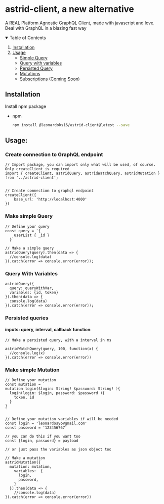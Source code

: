 # astrid-client, a new alternative
A REAL Platform Agnostic GraphQL Client, made with javascript and love.
Deal with GraphQL in a blazing fast way


<!-- TABLE OF CONTENTS -->
<details open="open">
  <summary>Table of Contents</summary>
  <ol>
    <li>
      <a href="#installation">Installation</a>
    </li>
    <li>
      <a href="#usage">Usage</a>
      <ul>
        <li><a href="#make-simple-query">Simple Query</a></li>
        <li><a href="#query-var">Query with variables</a></li>
        <li><a href="#quer-per">Persisted Query</a></li>
        <li><a href="#mutation">Mutations</a></li>
        <li><a href="#built-with">Subscriptions (Coming Soon)</a></li>
      </ul>
    </li>
  </ol>
</details>

## Installation
Install npm package
* npm
  ```sh
  npm install @leonardoks16/astrid-client@latest --save
  ```
<!-- usage -->
## Usage:
### Create connection to GraphQL endpoint

```
// Import package, you can import only what will be used, of course. Only createClient is required
import { createClient, astridQuery, astridWatchQuery, astridMutation } from '../astrid-client';


// Create connection to graphql endpoint
createClient({
    base_url: 'http://localhost:4000'
})
```

### Make simple Query
```
// Define your query
const query = `{
    userList { _id }
  }`
  
// Make a simple query
astridQuery(query).then(data => {
  //console.log(data)
}).catch(error => console.error(error));
```
### Query With Variables 
```
astridQuery({
  query: queryWithVar,
  variables: {id, token}
}).then(data => {
  console.log(data)
}).catch(error => console.error(error));
```

### Persisted queries

#### inputs: query, interval, callback function

```
// Make a persisted query, with a interval in ms

astridWatchQuery(query, 100, function(x) {
  //console.log(x)
}).catch(error => console.error(error))
```

### Make simple Mutation
```
// Define your mutation
const mutation = `
mutation login($login: String! $password: String! ){
  login(login: $login, password: $password ){
    token, id
  }
}
`

// Define your mutation variables if will be needed
const login = 'leonardosyo@gmail.com'
const password = '123456767'

// you can do this if you want too
const {login, password} = payload

// or just pass the variables as json object too

// Make a mutation
astridMutation({
  mutation: mutation,
    variables:  {
      login,
      password,
    }
  }).then(data => {
    //console.log(data)
}).catch(error => console.error(error))
```


